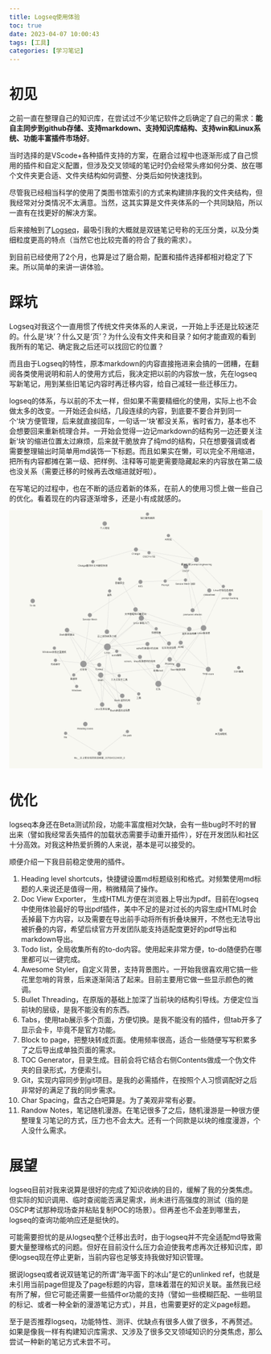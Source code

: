 ```yaml
---
title: Logseq使用体验
toc: true
date: 2023-04-07 10:00:43
tags: [工具]
categories: [学习笔记]
---
```


# 初见

之前一直在整理自己的知识库，在尝试过不少笔记软件之后确定了自己的需求：**能自主同步到github存储、支持markdown、支持知识库结构、支持win和Linux系统、功能丰富插件市场好**。

当时选择的是VScode+各种插件支持的方案，在磨合过程中也逐渐形成了自己惯用的插件和自定义配置，但涉及交叉领域的笔记时仍会经常头疼如何分类、放在哪个文件夹更合适、文件夹结构如何调整、分类后如何快速找到。

尽管我已经相当科学的使用了类图书馆索引的方式来构建排序我的文件夹结构，但我经常对分类情况不太满意。当然，这其实算是文件夹体系的一个共同缺陷，所以一直有在找更好的解决方案。

后来接触到了[Logseq](https://github.com/logseq/logseq)，最吸引我的大概就是双链笔记号称的无压分类，以及分类细粒度更高的特点（当然它也比较完善的符合了我的需求）。

到目前已经使用了2个月，也算是过了磨合期，配置和插件选择都相对稳定了下来。所以简单的来讲一讲体验。

# 踩坑

Logseq对我这个一直用惯了传统文件夹体系的人来说，一开始上手还是比较迷茫的。什么是‘块’？什么又是‘页’？为什么没有文件夹和目录？如何才能直观的看到我所有的笔记、确定我之后还可以找回它的位置？

而且由于Logseq的特性，原本markdown的内容直接拖进来会搞的一团糟，在翻阅各类使用说明和前人的使用方式后，我决定把以前的内容放一放，先在logseq写新笔记，用到某些旧笔记内容时再迁移内容，给自己减轻一些迁移压力。

logseq的体系，与以前的不太一样，但如果不需要精细化的使用，实际上也不会做太多的改变。一开始还会纠结，几段连续的内容，到底要不要合并到同一个‘块’方便管理，后来就直接回车，一句话一‘块’都没关系，省时省力，基本也不会想要回来重新梳理合并。一开始会觉得一边记markdown的结构另一边还要关注新‘块’的缩进位置太过麻烦，后来就干脆放弃了纯md的结构，只在想要强调或者需要整理输出时简单用md装饰一下标题。而且如果实在懒，可以完全不用缩进，把所有内容都摊在第一级、把样例、注释等可能更需要隐藏起来的内容放在第二级也没关系（需要迁移的时候再去改缩进就好啦）。

在写笔记的过程中，也在不断的适应着新的体系，在前人的使用习惯上做一些自己的优化。看着现在的内容逐渐增多，还是小有成就感的。

![logseq生成的体系图](../img/Screenshot_2023-04-07_10-40-10.png)

# 优化

logseq本身还在Beta测试阶段，功能丰富度相对欠缺，会有一些bug时不时的冒出来（譬如我经常丢失插件的加载状态需要手动重开插件），好在开发团队和社区十分高效。对我这种热爱折腾的人来说，基本是可以接受的。

顺便介绍一下我目前稳定使用的插件。

1. Heading level shortcuts，快捷键设置md标题级别和格式。对频繁使用md标题的人来说还是值得一用，稍微精简了操作。
2. Doc View Exporter， 生成HTML方便在浏览器上导出为pdf。目前在logseq中使用体验最好的导出pdf插件，美中不足的是对过长的内容生成HTML时会丢掉最下方内容，以及需要在导出前手动将所有折叠块展开，不然也无法导出被折叠的内容，希望后续官方开发团队能支持适配度更好的pdf导出和markdown导出。
3. Todo list，全局收集所有的to-do内容。使用起来非常方便，to-do随便扔在哪里都可以一键完成。
4. Awesome Styler，自定义背景，支持背景图片。一开始我很喜欢用它搞一些花里忽哨的背景，后来逐渐简洁了起来。目前主要用它做一些显示颜色的微调。
5. Bullet Threading，在原版的基础上加深了当前块的结构引导线。方便定位当前块的层级，是我不能没有的东西。
6. Tabs，使用tab展示多个页面，方便切换。是我不能没有的插件，但tab开多了显示会卡，毕竟不是官方功能。
7. Block to page，把整块转成页面。使用频率很高，适合一些随便写写积累多了之后导出成单独页面的需求。
8. TOC Generator，目录生成。目前会将它结合右侧Contents做成一个伪文件夹的目录形式，方便索引。
9. Git，实现内容同步到git项目。是我的必需插件，在按照个人习惯调配好之后非常好的满足了我的同步需求。
10. Char Spacing，盘古之白吧算是。为了美观非常有必要。
11. Randow Notes，笔记随机漫游。在笔记很多了之后，随机漫游是一种很方便整理复习笔记的方式，压力也不会太大。还有一个同款是以块的维度漫游，个人没什么需求。

# 展望

logseq目前对我来说算是很好的完成了知识收纳的目的，缓解了我的分类焦虑。但实际的知识调用、临时查阅能否满足需求，尚未进行高强度的测试（指的是OSCP考试那种现场查并粘贴复制POC的场景）。但再差也不会差到哪里去，logseq的查询功能响应还是挺快的。

可能需要担忧的是从logseq整个迁移出去时，由于logseq并不完全适配md导致需要大量整理格式的问题。但好在目前没什么压力会迫使我考虑再次迁移知识库，即便logseq现在停止更新，当前内容也足够支持我做好知识管理。

据说logseq或者说双链笔记的所谓“海平面下的冰山”是它的unlinked ref，也就是未引用当前page但提及了page标题的内容，意味着潜在的知识关联。虽然我已经有所了解，但它可能还需要一些插件or功能的支持（譬如一些模糊匹配、一些明显的标记、或者一种全新的漫游笔记方式），并且，也需要更好的定义page标题。

至于是否推荐logseq，功能特性、测评、优缺点有很多人做了很多，不再赘述。如果是像我一样有构建知识库需求、又涉及了很多交叉领域知识的分类焦虑，那么尝试一种新的笔记方式未尝不可。